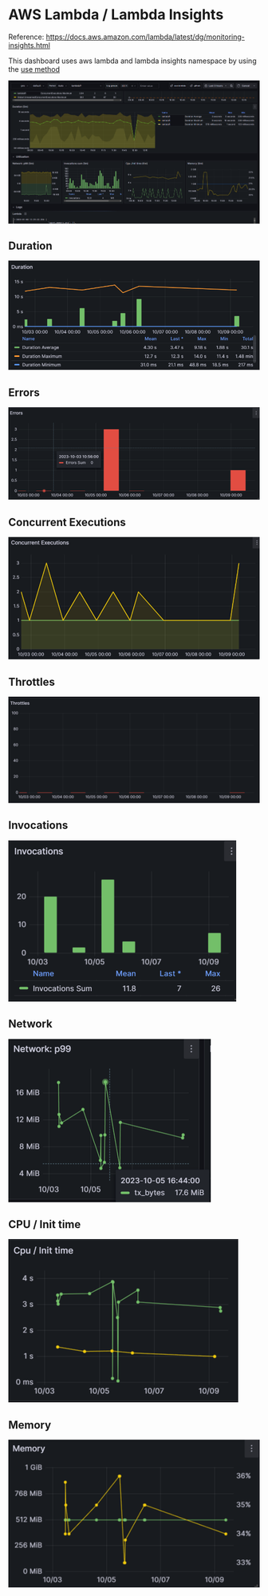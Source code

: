 # AWS Lambda / Lambda Insights

Reference: https://docs.aws.amazon.com/lambda/latest/dg/monitoring-insights.html

This dashboard uses aws lambda and lambda insights namespace by using the [use method](https://www.brendangregg.com/usemethod.html)

![Header](./0_Header.png)

## Duration
![Duration](./1_Duration.png)

## Errors
![Errors](./2_Errors.png)

## Concurrent Executions
![Concurrent Executions](./3_ConcurrentExecutions.png)

## Throttles
![Throttles](./4_Throttles.png)

## Invocations
![Invocations](./5_Invocations.png)

## Network
![Network](./6_Network.png)

## CPU / Init time
![CPU / Init time](./7_CPU.png)

## Memory
![Memory](./8_Memory.png)